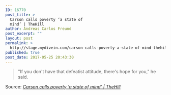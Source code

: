 ```yaml
---
ID: 16770
post_title: >
  Carson calls poverty ‘a state of
  mind’ | TheHill
author: Andreas Carlos Freund
post_excerpt: ""
layout: post
permalink: >
  http://stage.mydivein.com/carson-calls-poverty-a-state-of-mind-thehill/
published: true
post_date: 2017-05-25 20:43:30
---
```

<blockquote><a href="http://thehill.com/homenews/administration/334998-carson-poverty-a-state-of-mind"><img class="alignnone size-full" src="http://stage.mydivein.com/wp-content/uploads/2017/05/carson1_011217gn_0.jpg" alt="" /></a>"If you don't have that defeatist attitude, there's hope for you," he said.</blockquote>
Source: <em><a href="http://thehill.com/homenews/administration/334998-carson-poverty-a-state-of-mind">Carson calls poverty ‘a state of mind’ | TheHill</a></em>